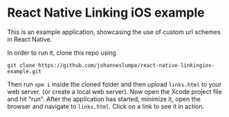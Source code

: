 # React Native Linking iOS example

This is an example application, showcasing the use of custom url schemes in React Native.

In order to run it, clone this repo using

`git clone https://github.com/johanneslumpe/react-native-linkingios-example.git`

Then run `npm i` inside the cloned folder and then upload `links.html` to your web server. (or create a local web server). Now open the Xcode project file and hit "run". After the application has started, minimize it, open the browser and navigate to `links.html`. Click on a link to see it in action.

